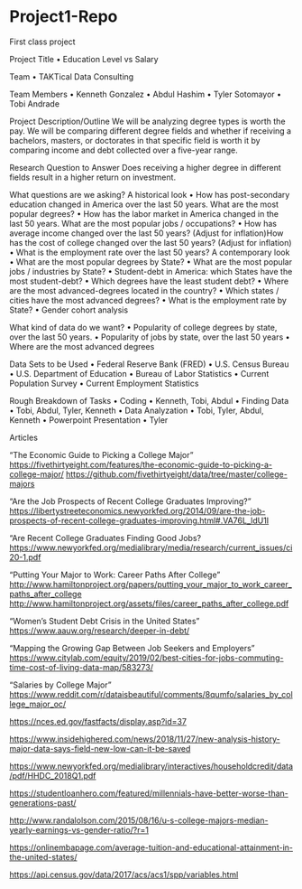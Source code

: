# Project1-Repo
First class project

Project Title
	•	Education Level vs Salary

Team
	•	TAKTical Data Consulting

Team Members
	•	Kenneth Gonzalez
	•	Abdul Hashim
	•	Tyler Sotomayor
	•	Tobi Andrade

Project Description/Outline
We will be analyzing degree types is worth the pay. We will be comparing different degree fields and whether if receiving a bachelors, masters, or doctorates in that specific field is worth it by comparing income and debt collected over a five-year range. 

Research Question to Answer
	Does receiving a higher degree in different fields result in a higher return on investment.

What questions are we asking?
A historical look
	•	How has post-secondary education changed in America over the last 50 years. What are the most popular degrees? 
	•	How has the labor market in America changed in the last 50 years. What are the most popular jobs / occupations?
	•	How has average income changed over the last 50 years? (Adjust for inflation)How has the cost of college changed over the last 50 years? (Adjust for inflation)
	•	What is the employment rate over the last 50 years?
A contemporary look
	•	What are the most popular degrees by State?
	•	What are the most popular jobs / industries by State?
	•	Student-debt in America: which States have the most student-debt?
	•	Which degrees have the least student debt?
	•	Where are the most advanced-degrees located in the country? 
	•	Which states / cities have the most advanced degrees?
	•	What is the employment rate by State?
	•	Gender cohort analysis 

What kind of data do we want?
	•	Popularity of college degrees by state, over the last 50 years.
	•	Popularity of jobs by state, over the last 50 years
	•	Where are the most advanced degrees

Data Sets to be Used
	•	Federal Reserve Bank (FRED)
	•	U.S. Census Bureau
	•	U.S. Department of Education
	•	Bureau of Labor Statistics
	•	Current Population Survey
	•	Current Employment Statistics

Rough Breakdown of Tasks
	•	Coding
	•	Kenneth, Tobi, Abdul
	•	Finding Data
	•	Tobi, Abdul, Tyler, Kenneth
	•	Data Analyzation
	•	Tobi, Tyler, Abdul, Kenneth
	•	Powerpoint Presentation 
	•	Tyler

Articles 

“The Economic Guide to Picking a College Major”
https://fivethirtyeight.com/features/the-economic-guide-to-picking-a-college-major/
https://github.com/fivethirtyeight/data/tree/master/college-majors

“Are the Job Prospects of Recent College Graduates Improving?”
https://libertystreeteconomics.newyorkfed.org/2014/09/are-the-job-prospects-of-recent-college-graduates-improving.html#.VA76L_ldU1I

“Are Recent College Graduates Finding Good Jobs?
https://www.newyorkfed.org/medialibrary/media/research/current_issues/ci20-1.pdf

“Putting Your Major to Work: Career Paths After College”
http://www.hamiltonproject.org/papers/putting_your_major_to_work_career_paths_after_college
http://www.hamiltonproject.org/assets/files/career_paths_after_college.pdf

“Women’s Student Debt Crisis in the United States”
https://www.aauw.org/research/deeper-in-debt/

“Mapping the Growing Gap Between Job Seekers and Employers”
https://www.citylab.com/equity/2019/02/best-cities-for-jobs-commuting-time-cost-of-living-data-map/583273/

“Salaries by College Major”
https://www.reddit.com/r/dataisbeautiful/comments/8qumfo/salaries_by_college_major_oc/

https://nces.ed.gov/fastfacts/display.asp?id=37

https://www.insidehighered.com/news/2018/11/27/new-analysis-history-major-data-says-field-new-low-can-it-be-saved

https://www.newyorkfed.org/medialibrary/interactives/householdcredit/data/pdf/HHDC_2018Q1.pdf

https://studentloanhero.com/featured/millennials-have-better-worse-than-generations-past/

http://www.randalolson.com/2015/08/16/u-s-college-majors-median-yearly-earnings-vs-gender-ratio/?r=1

https://onlinembapage.com/average-tuition-and-educational-attainment-in-the-united-states/

https://api.census.gov/data/2017/acs/acs1/spp/variables.html
